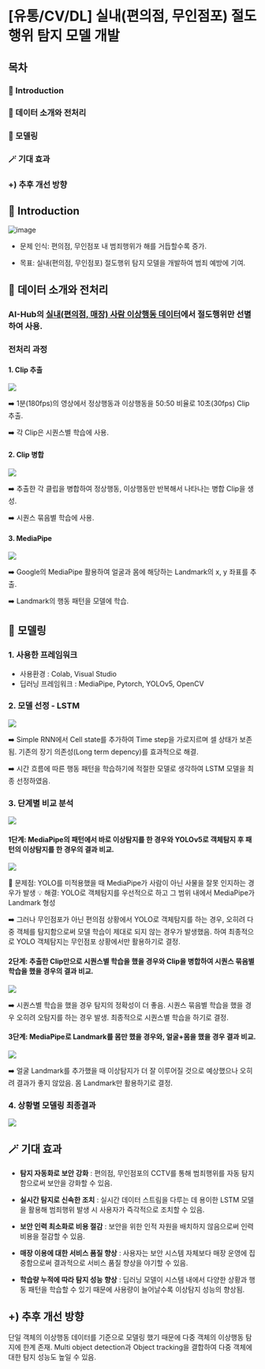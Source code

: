 # [유통/CV/DL] 실내(편의점, 무인점포) 절도행위 탐지 모델 개발

## 목차

### 📖 Introduction
### 📎 데이터 소개와 전처리
### 🤖 모델링
### 🪄 기대 효과
### +) 추후 개선 방향

## 📖 Introduction

![image](https://github.com/taeyoongit/zerobase_DL_project/assets/135580777/7eb7a878-368f-4c36-a33d-d2b946ef5853)

- 문제 인식: 편의점, 무인점포 내 범죄행위가 해를 거듭할수록 증가.

- 목표: 실내(편의점, 무인점포) 절도행위 탐지 모델을 개발하여 범죄 예방에 기여.



## 📎 데이터 소개와 전처리

### AI-Hub의 [실내(편의점, 매장) 사람 이상행동 데이터](https://www.aihub.or.kr/aihubdata/data/view.do?currMenu=&topMenu=&aihubDataSe=data&dataSetSn=71550)에서 절도행위만 선별하여 사용.

### 전처리 과정

#### 1. Clip 추출
   
![](https://velog.velcdn.com/images/hsty94/post/76ee081a-f73f-4cbd-aaf3-bbea3675537e/image.png)

➡️ 1분(180fps)의 영상에서 정상행동과 이상행동을 50:50 비율로 10초(30fps) Clip 추출.

➡️ 각 Clip은 시퀀스별 학습에 사용.


#### 2. Clip 병합

![](https://velog.velcdn.com/images/hsty94/post/521fa43a-bf94-4674-9c0b-fdd6fc378436/image.png)

➡️ 추출한 각 클립을 병합하여 정상행동, 이상행동만 반복해서 나타나는 병합 Clip을 생성.

➡️ 시퀀스 묶음별 학습에 사용.


#### 3. MediaPipe

![](https://velog.velcdn.com/images/hsty94/post/a2e85136-bae0-4451-acc7-36b6b83a3951/image.png)

➡️ Google의 MediaPipe 활용하여 얼굴과 몸에 해당하는 Landmark의 x, y 좌표를 추출.

➡️ Landmark의 행동 패턴을 모델에 학습.



## 🤖 모델링


### 1. 사용한 프레임워크
- 사용환경 : Colab, Visual Studio
- 딥러닝 프레임워크 : MediaPipe, Pytorch, YOLOv5, OpenCV


### 2. 모델 선정 - LSTM

![](https://velog.velcdn.com/images/hsty94/post/62270540-e439-440f-9666-1962bed1531d/image.png)

➡️ Simple RNN에서 Cell state를 추가하여 Time step을 가로지르며 셀 상태가 보존됨. 기존의 장기 의존성(Long term depency)를 효과적으로 해결.

➡️ 시간 흐름에 따른 행동 패턴을 학습하기에 적절한 모델로 생각하여 LSTM 모델을 최종 선정하였음.


### 3. 단계별 비교 분석

![](https://velog.velcdn.com/images/hsty94/post/f4f613c1-b494-414c-bf0f-16457dead620/image.png)

#### 1단계: MediaPipe의 패턴에서 바로 이상탐지를 한 경우와 YOLOv5로 객체탐지 후 패턴의 이상탐지를 한 경우의 결과 비교.
  
![](https://velog.velcdn.com/images/hsty94/post/8b5113eb-66f9-432a-aa89-43f80a327c3b/image.png)

🤔 문제점: YOLO를 미적용했을 때 MediaPipe가 사람이 아닌 사물을 잘못 인지하는 경우가 발생
💡 해결: YOLO로 객체탐지를 우선적으로 하고 그 범위 내에서 MediaPipe가 Landmark 형성

➡️ 그러나 무인점포가 아닌 편의점 상황에서 YOLO로 객체탐지를 하는 경우, 오히려 다중 객체를 탐지함으로써 모델 학습이 제대로 되지 않는 경우가 발생했음. 하여 최종적으로 YOLO 객체탐지는 무인점포 상황에서만 활용하기로 결정.


#### 2단계: 추출한 Clip만으로 시퀀스별 학습을 했을 경우와 Clip을 병합하여 시퀀스 묶음별 학습을 했을 경우의 결과 비교.

![](https://velog.velcdn.com/images/hsty94/post/f42f20bc-013d-4caf-99d8-3291492f386c/image.png)

➡️ 시퀀스별 학습을 했을 경우 탐지의 정확성이 더 좋음. 시퀀스 묶음별 학습을 했을 경우 오히려 오탐지를 하는 경우 발생. 최종적으로 시퀀스별 학습을 하기로 결정.


#### 3단계: MediaPipe로 Landmark를 몸만 했을 경우와, 얼굴+몸을 했을 경우 결과 비교.

![](https://velog.velcdn.com/images/hsty94/post/0c6767d7-7dec-4576-b1ad-dd4582cdfe80/image.png)

➡️ 얼굴 Landmark를 추가했을 때 이상탐지가 더 잘 이루어질 것으로 예상했으나 오히려 결과가 좋지 않았음. 몸 Landmark만 활용하기로 결정.


### 4. 상황별 모델링 최종결과

![](https://velog.velcdn.com/images/hsty94/post/94daefae-241f-49ac-a738-be3ad8cf033e/image.png)



## 🪄 기대 효과

- __탐지 자동화로 보안 강화__ : 편의점, 무인점포의 CCTV를 통해 범죄행위를 자동 탐지함으로써 보안을 강화할 수 있음.

- __실시간 탐지로 신속한 조치__ : 실시간 데이터 스트림을 다루는 데 용이한 LSTM 모델을 활용해 범죄행위 발생 시 사용자가 즉각적으로 조치할 수 있음.

- __보안 인력 최소화로 비용 절감__ : 보안을 위한 인적 자원을 배치하지 않음으로써 인력 비용을 절감할 수 있음.

- __매장 이용에 대한 서비스 품질 향상__ : 사용자는 보안 시스템 자체보다 매장 운영에 집중함으로써 결과적으로 서비스 품질 향상을 야기할 수 있음.

- __학습량 누적에 따라 탐지 성능 향상__ : 딥러닝 모델이 시스템 내에서 다양한 상황과 행동 패턴을 학습할 수 있기 때문에 사용량이 늘어날수록 이상탐지 성능의 향상됨.



## +) 추후 개선 방향

단일 객체의 이상행동 데이터를 기준으로 모델링 했기 때문에 다중 객체의 이상행동 탐지에 한계 존재. Multi object detection과 Object tracking을 결합하여 다중 객체에 대한 탐지 성능도 높일 수 있음.
